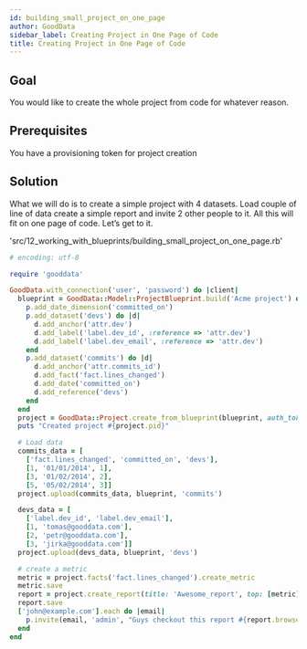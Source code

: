 ```yaml
---
id: building_small_project_on_one_page
author: GoodData
sidebar_label: Creating Project in One Page of Code
title: Creating Project in One Page of Code
---
```


Goal
-------

You would like to create the whole project from code for whatever
reason.

Prerequisites
-------------

You have a provisioning token for project creation

Solution
--------

What we will do is to create a simple project with 4 datasets. Load
couple of line of data create a simple report and invite 2 other people
to it. All this will fit on one page of code. Let’s get to it.


'src/12\_working\_with\_blueprints/building\_small\_project\_on\_one\_page.rb'
```ruby
# encoding: utf-8

require 'gooddata'

GoodData.with_connection('user', 'password') do |client|
  blueprint = GoodData::Model::ProjectBlueprint.build('Acme project') do |p|
    p.add_date_dimension('committed_on')
    p.add_dataset('devs') do |d|
      d.add_anchor('attr.dev')
      d.add_label('label.dev_id', :reference => 'attr.dev')
      d.add_label('label.dev_email', :reference => 'attr.dev')
    end
    p.add_dataset('commits') do |d|
      d.add_anchor('attr.commits_id')
      d.add_fact('fact.lines_changed')
      d.add_date('committed_on')
      d.add_reference('devs')
    end
  end
  project = GoodData::Project.create_from_blueprint(blueprint, auth_token: '')
  puts "Created project #{project.pid}"

  # Load data
  commits_data = [
    ['fact.lines_changed', 'committed_on', 'devs'],
    [1, '01/01/2014', 1],
    [3, '01/02/2014', 2],
    [5, '05/02/2014', 3]]
  project.upload(commits_data, blueprint, 'commits')

  devs_data = [
    ['label.dev_id', 'label.dev_email'],
    [1, 'tomas@gooddata.com'],
    [2, 'petr@gooddata.com'],
    [3, 'jirka@gooddata.com']]
  project.upload(devs_data, blueprint, 'devs')

  # create a metric
  metric = project.facts('fact.lines_changed').create_metric
  metric.save
  report = project.create_report(title: 'Awesome_report', top: [metric], left: ['label.dev_email'])
  report.save
  ['john@example.com'].each do |email|
    p.invite(email, 'admin', "Guys checkout this report #{report.browser_uri}")
  end
end
```
